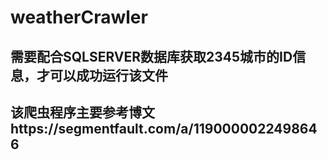 # weatherCrawler
## 需要配合SQLSERVER数据库获取2345城市的ID信息，才可以成功运行该文件
## 该爬虫程序主要参考博文https://segmentfault.com/a/1190000022498646
